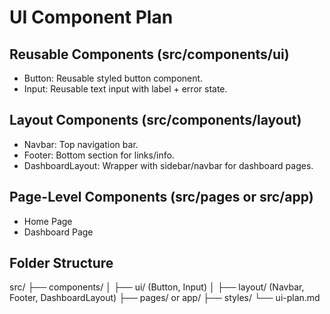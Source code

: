 # UI Component Plan

## Reusable Components (src/components/ui)
- Button: Reusable styled button component.
- Input: Reusable text input with label + error state.

## Layout Components (src/components/layout)
- Navbar: Top navigation bar.
- Footer: Bottom section for links/info.
- DashboardLayout: Wrapper with sidebar/navbar for dashboard pages.

## Page-Level Components (src/pages or src/app)
- Home Page
- Dashboard Page

## Folder Structure
src/
  ├── components/
  │   ├── ui/ (Button, Input)
  │   ├── layout/ (Navbar, Footer, DashboardLayout)
  ├── pages/ or app/
  ├── styles/
  └── ui-plan.md

